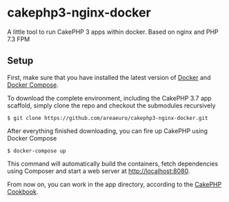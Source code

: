 # cakephp3-nginx-docker
A little tool to run CakePHP 3 apps within docker. Based on nginx and PHP 7.3 FPM

## Setup
First, make sure that you have installed the latest version of [Docker](https://www.docker.com/get-docker) and [Docker Compose](https://docs.docker.com/compose/install/#install-compose).

To download the complete environment, including the CakePHP 3.7 app scaffold, simply clone the repo and checkout the submodules recursively

```
$ git clone https://github.com/areaeuro/cakephp3-nginx-docker.git

```

After everything finished downloading, you can fire up CakePHP using Docker Compose

```
$ docker-compose up
```
This command will automatically build the containers, fetch dependencies using Composer and start a web server at [http://localhost:8080](http://localhost:8080).

From now on, you can work in the app directory, according to the [CakePHP Cookbook](https://book.cakephp.org/3.0/en/index.html).

